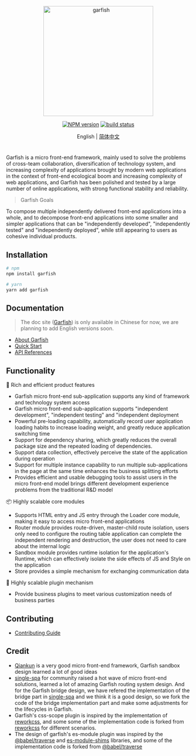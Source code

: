 <div align="center">
  <img src="https://lf3-static.bytednsdoc.com/obj/eden-cn/dhozeh7vhpebvog/open-garfish/icons/Garfish-icon-Square.png" width="300" alt="garfish" />
</div>

<div align="center">

[![NPM version](https://img.shields.io/npm/v/garfish.svg?style=flat-square)](https://www.npmjs.com/package/garfish) [![build status](https://github.com/modern-js-dev/garfish/actions/workflows/ci.yml/badge.svg?branch=main)](https://github.com/modern-js-dev/garfish/actions/workflows/ci.yml)

</div>

<div align="center">

English | [简体中文](./README.ch.md)

</div>

<h1></h1>

Garfish is a micro front-end framework, mainly used to solve the problems of cross-team collaboration, diversification of technology system, and increasing complexity of applications brought by modern web applications in the context of front-end ecological boom and increasing complexity of web applications, and Garfish has been polished and tested by a large number of online applications, with strong functional stability and reliability.

> Garfish Goals

To compose multiple independently delivered front-end applications into a whole, and to decompose front-end applications into some smaller and simpler applications that can be "independently developed", "independently tested" and "independently deployed", while still appearing to users as cohesive individual products.

## Installation

```bash
# npm
npm install garfish

# yarn
yarn add garfish
```

## Documentation

> The doc site ([Garfish](https://garfishjs.org/)) is only available in Chinese for now, we are planning to add English versions soon.

- [About Garfish](https://garfishjs.org/guide)
- [Quick Start](https://www.garfishjs.org/guide/start)
- [API References](https://garfishjs.org/api)

## Functionality

🌈 Rich and efficient product features

- Garfish micro front-end sub-application supports any kind of framework and technology system access
- Garfish micro front-end sub-application supports "independent development", "independent testing" and "independent deployment
- Powerful pre-loading capability, automatically record user application loading habits to increase loading weight, and greatly reduce application switching time
- Support for dependency sharing, which greatly reduces the overall package size and the repeated loading of dependencies.
- Support data collection, effectively perceive the state of the application during operation
- Support for multiple instance capability to run multiple sub-applications in the page at the same time enhances the business splitting efforts
- Provides efficient and usable debugging tools to assist users in the micro front-end model brings different development experience problems from the traditional R&D model

📦 Highly scalable core modules

- Supports HTML entry and JS entry through the Loader core module, making it easy to access micro front-end applications
- Router module provides route-driven, master-child route isolation, users only need to configure the routing table application can complete the independent rendering and destruction, the user does not need to care about the internal logic
- Sandbox module provides runtime isolation for the application's Runtime, which can effectively isolate the side effects of JS and Style on the application
- Store provides a simple mechanism for exchanging communication data

🎯 Highly scalable plugin mechanism

- Provide business plugins to meet various customization needs of business parties

## Contributing

- [Contributing Guide](https://github.com/modern-js-dev/garfish/blob/main/CONTRIBUTING.md)

## Credit

- [Qiankun](https://github.com/umijs/qiankun) is a very good micro front-end framework, Garfish sandbox design learned a lot of good ideas
- [single-spa](https://github.com/single-spa/single-spa) for community raised a hot wave of micro front-end solutions, learned a lot of amazing Garfish routing system design. And for the Garfish bridge design, we have refered the implementation of the bridge part in [single-spa](https://github.com/single-spa/single-spa) and we think it is a good design, so we fork the code of the bridge implementation part and make some adjustments for the lifecycles in Garfish.
- Garfish's css-scope plugin is inspired by the implementation of [reworkcss](https://github.com/reworkcss/css), and some some of the implementation code  is forked from [reworkcss](https://github.com/reworkcss/css) for different scenarios.
- The design of garfish's es-module plugin was inspired by the [@babel/traverse](https://github.com/babel/babel) and [es-module-shims](https://github.com/guybedford/es-module-shims) libraries,  and some of the implementation code  is forked from  [@babel/traverse](https://github.com/babel/babel) 
